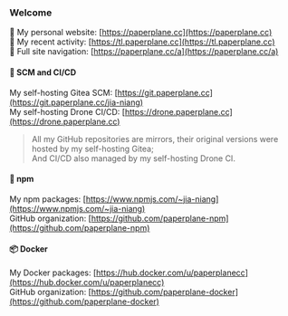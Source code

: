 ### Welcome

🌠 My personal website: [https://paperplane.cc](https://paperplane.cc)  
📅 My recent activity: [https://tl.paperplane.cc](https://tl.paperplane.cc)  
🌉 Full site navigation: [https://paperplane.cc/a](https://paperplane.cc/a)  

#### 💽 SCM and CI/CD

My self-hosting Gitea SCM: [https://git.paperplane.cc](https://git.paperplane.cc/jia-niang)  
My self-hosting Drone CI/CD: [https://drone.paperplane.cc](https://drone.paperplane.cc)  

> All my GitHub repositories are mirrors, their original versions were hosted by my self-hosting Gitea;  
> And CI/CD also managed by my self-hosting Drone CI.

#### 💎 npm

My npm packages: [https://www.npmjs.com/~jia-niang](https://www.npmjs.com/~jia-niang)  
GitHub organization: [https://github.com/paperplane-npm](https://github.com/paperplane-npm)  

#### 📦 Docker

My Docker packages: [https://hub.docker.com/u/paperplanecc](https://hub.docker.com/u/paperplanecc)  
GitHub organization: [https://github.com/paperplane-docker](https://github.com/paperplane-docker)  
